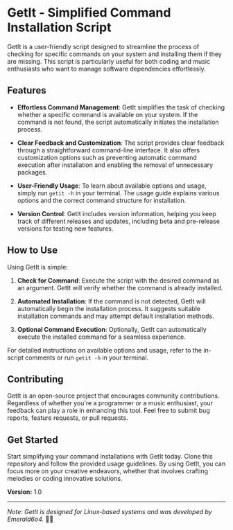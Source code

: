 # GetIt - Simplified Command Installation Script

GetIt is a user-friendly script designed to streamline the process of checking for specific commands on your system and installing them if they are missing. This script is particularly useful for both coding and music enthusiasts who want to manage software dependencies effortlessly.

## Features

- **Effortless Command Management**: GetIt simplifies the task of checking whether a specific command is available on your system. If the command is not found, the script automatically initiates the installation process.

- **Clear Feedback and Customization**: The script provides clear feedback through a straightforward command-line interface. It also offers customization options such as preventing automatic command execution after installation and enabling the removal of unnecessary packages.

- **User-Friendly Usage**: To learn about available options and usage, simply run `getit -h` in your terminal. The usage guide explains various options and the correct command structure for installation.

- **Version Control**: GetIt includes version information, helping you keep track of different releases and updates, including beta and pre-release versions for testing new features.

## How to Use

Using GetIt is simple:

1. **Check for Command**: Execute the script with the desired command as an argument. GetIt will verify whether the command is already installed.

2. **Automated Installation**: If the command is not detected, GetIt will automatically begin the installation process. It suggests suitable installation commands and may attempt default installation methods.

3. **Optional Command Execution**: Optionally, GetIt can automatically execute the installed command for a seamless experience.

For detailed instructions on available options and usage, refer to the in-script comments or run `getit -h` in your terminal.

## Contributing

GetIt is an open-source project that encourages community contributions. Regardless of whether you're a programmer or a music enthusiast, your feedback can play a role in enhancing this tool. Feel free to submit bug reports, feature requests, or pull requests.

## Get Started

Start simplifying your command installations with GetIt today. Clone this repository and follow the provided usage guidelines. By using GetIt, you can focus more on your creative endeavors, whether that involves crafting melodies or coding innovative solutions.

**Version:** 1.0

---

*Note: GetIt is designed for Linux-based systems and was developed by Emerald6o4.* 🎵🚀
